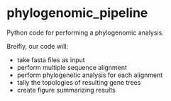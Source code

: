 # phylogenomic_pipeline

Python code for performing a phylogenomic analysis.

Breifly, our code will:
- take fasta files as input
- perform multiple sequence alignment
- perform phylogenetic analysis for each alignment
- tally the topologies of resulting gene trees
- create figure summarizing results
